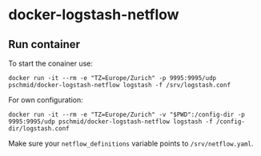 # docker-logstash-netflow

## Run container
To start the conainer use:
```
docker run -it --rm -e "TZ=Europe/Zurich" -p 9995:9995/udp pschmid/docker-logstash-netflow logstash -f /srv/logstash.conf
```

For own configuration:
```
docker run -it --rm -e "TZ=Europe/Zurich" -v "$PWD":/config-dir -p 9995:9995/udp pschmid/docker-logstash-netflow logstash -f /config-dir/logstash.conf
```
Make sure your `netflow_definitions` variable points to `/srv/netflow.yaml`.
